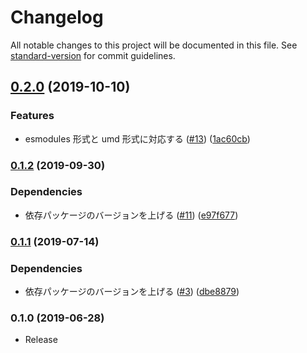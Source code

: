 # Changelog

All notable changes to this project will be documented in this file. See [standard-version](https://github.com/conventional-changelog/standard-version) for commit guidelines.

## [0.2.0](https://github.com/numb86/ken-all/compare/v0.1.2...v0.2.0) (2019-10-10)


### Features

* esmodules 形式と umd 形式に対応する ([#13](https://github.com/numb86/ken-all/issues/13)) ([1ac60cb](https://github.com/numb86/ken-all/commit/1ac60cb))



### [0.1.2](https://github.com/numb86/ken-all/compare/v0.1.1...v0.1.2) (2019-09-30)


### Dependencies

* 依存パッケージのバージョンを上げる ([#11](https://github.com/numb86/ken-all/issues/11)) ([e97f677](https://github.com/numb86/ken-all/commit/e97f677))



### [0.1.1](https://github.com/numb86/ken-all/compare/v0.1.0...v0.1.1) (2019-07-14)


### Dependencies

* 依存パッケージのバージョンを上げる ([#3](https://github.com/numb86/ken-all/issues/3)) ([dbe8879](https://github.com/numb86/ken-all/commit/dbe8879))



### 0.1.0 (2019-06-28)

* Release

